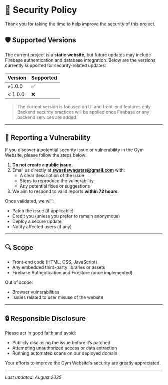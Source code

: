 # 🔐 Security Policy

Thank you for taking the time to help improve the security of this project.

## 🛡️ Supported Versions

The current project is a **static website**, but future updates may include Firebase authentication and database integration. Below are the versions currently supported for security-related updates:

| Version | Supported          |
| ------- | ------------------ |
| v1.0.0  | :white_check_mark: |
| < 1.0.0 | :x:                |

> The current version is focused on UI and front-end features only. Backend security practices will be applied once Firebase or any backend services are added.

---

## 🐞 Reporting a Vulnerability

If you discover a potential security issue or vulnerability in the Gym Website, please follow the steps below:

1. **Do not create a public issue.**
2. Email us directly at **swastiswagatss@gmail.com** with:
   - A clear description of the issue
   - Steps to reproduce the vulnerability
   - Any potential fixes or suggestions
3. We aim to respond to valid reports **within 72 hours**.

Once validated, we will:
- Patch the issue (if applicable)
- Credit you (unless you prefer to remain anonymous)
- Deploy a secure update
- Notify affected users (if any)

---

## 🔍 Scope

- Front-end code (HTML, CSS, JavaScript)
- Any embedded third-party libraries or assets
- Firebase Authentication and Firestore (once implemented)

Out of scope:
- Browser vulnerabilities
- Issues related to user misuse of the website

---

## 🔒 Responsible Disclosure

Please act in good faith and avoid:
- Publicly disclosing the issue before it’s patched
- Attempting unauthorized access or data extraction
- Running automated scans on our deployed domain

Your efforts to improve the Gym Website's security are greatly appreciated.

---

_Last updated: August 2025_

